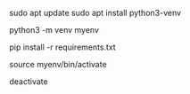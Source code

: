 sudo apt update
sudo apt install python3-venv

python3 -m venv myenv

pip install -r requirements.txt

source myenv/bin/activate

deactivate